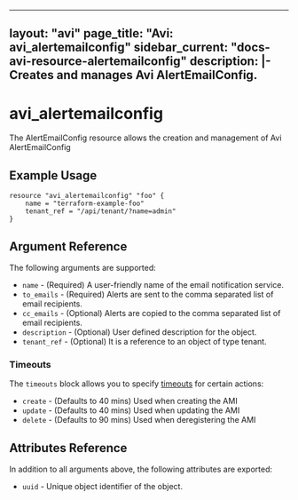 <!--
    Copyright 2021 VMware, Inc.
    SPDX-License-Identifier: Mozilla Public License 2.0
-->
---
layout: "avi"
page_title: "Avi: avi_alertemailconfig"
sidebar_current: "docs-avi-resource-alertemailconfig"
description: |-
  Creates and manages Avi AlertEmailConfig.
---

# avi_alertemailconfig

The AlertEmailConfig resource allows the creation and management of Avi AlertEmailConfig

## Example Usage

```hcl
resource "avi_alertemailconfig" "foo" {
    name = "terraform-example-foo"
    tenant_ref = "/api/tenant/?name=admin"
}
```

## Argument Reference

The following arguments are supported:

* `name` - (Required) A user-friendly name of the email notification service.
* `to_emails` - (Required) Alerts are sent to the comma separated list of  email recipients.
* `cc_emails` - (Optional) Alerts are copied to the comma separated list of  email recipients.
* `description` - (Optional) User defined description for the object.
* `tenant_ref` - (Optional) It is a reference to an object of type tenant.


### Timeouts

The `timeouts` block allows you to specify [timeouts](https://www.terraform.io/docs/configuration/resources.html#timeouts) for certain actions:

* `create` - (Defaults to 40 mins) Used when creating the AMI
* `update` - (Defaults to 40 mins) Used when updating the AMI
* `delete` - (Defaults to 90 mins) Used when deregistering the AMI

## Attributes Reference

In addition to all arguments above, the following attributes are exported:

* `uuid` -  Unique object identifier of the object.

